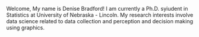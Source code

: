 Welcome, My name is Denise Bradford! I am currently a Ph.D. syiudent in Statistics at University of Nebraska - Lincoln. My research interests involve data science related to data collection and perception and decision making using graphics. 

